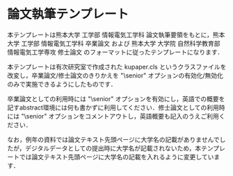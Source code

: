 # 論文執筆テンプレート

本テンプレートは熊本大学 工学部 情報電気工学科 論文執筆要領をもとに，熊本大学 工学部 情報電気工学科 卒業論文 および 熊本大学 大学院 自然科学教育部 情報電気工学専攻 修士論文 のフォーマットに従ったテンプレートになります．

本テンプレートは有次研究室で作成された kupaper.cls というクラスファイルを改変し，卒業論文/修士論文のきりかえを "\senior" オプションの有効化/無効化のみで実施できるようにしたものです．

卒業論文としての利用時には "\senior" オプションを有効にし，英語での概要を記すabstract環境には何も書かずに利用してください．修士論文としての利用時には "\senior" オプションをコメントアウトし，英語概要も記入のうえご利用ください．

なお，例年の資料では論文テキスト先頭ページに大学名の記載がありませんでしたが，デジタルデータとしての提出時に大学名が記載されないため，本テンプレートでは論文テキスト先頭ページに大学名の記載を入れるように変更しています．